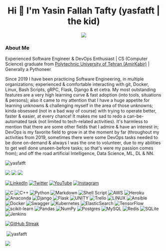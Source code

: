 <h1 align="center">Hi 👋 I'm Yasin Fallah Tafty (yasfatft | the kid)</h1>
<div align="center"><img src="https://media.giphy.com/media/MGdfeiKtEiEPS/giphy.gif"></div>

<h3>About Me</h3>
<p>
Experienced Software Engineer & DevOps Enthusiast | CS (Computer Science) graduate from <a href="https://aut.ac.ir/en">Polytechnic University of Tehran (AmirKabir)</a> | Generally a Pythoneer
</p>
<p>
Since 2019 I have been practicing Software Engineering, in multiple organizations; experienced & comfortable interacting with git, Docker, Linux, Bash Scripts, gRPC, Flask, Django & et cetra. My most outstanding features are a very high learning curve & fast adoption (into tools, situations & persons); also it came to my attention that I have a huge appetite for learning unknowns & challenging myself in the area of those unknowns; kinda obsessed (not in a bad way of course) with trying to operate better, faster & easier, at every chance! It makes me sad to redo a can-be-automated task (not limited to tech-related activities).
It's harmless to mention that there are some other fields that I admire & have an interest in; DevOps is my favorite field to grow in at the moment by far (throughout my activities from 2019, sometimes there were some DevOps tasks needed to be done on-demand & always I was the one to volunteer, due to my abilities to get well done unseen-before tasks; so that's were my passion comes from); and off the road artificial Intelligence, Data Science, ML, DL & NN.  
</p>

<p align="left"> <img src="https://komarev.com/ghpvc/?username=yasfatft&label=Profile%20views&color=0e75b6&style=flat" alt="yasfatft" /></p>

<div>
  <a href="https://linktr.ee/yasfatft"><img src="https://img.shields.io/badge/linktree-1de9b6?style=for-the-badge&logo=linktree&logoColor=white"></a>
  <a href="https://yasfatft.github.io"><img src="https://img.shields.io/badge/website-000000?style=for-the-badge&logo=About.me&logoColor=white"></a>
  <a href="mailto:yasfatft@gmail.com"><img src="https://img.shields.io/badge/Gmail-D14836?style=for-the-badge&logo=gmail&logoColor=white"></a> 
</div>

[![LinkedIn](https://img.shields.io/badge/LinkedIn-%230077B5.svg?logo=linkedin&logoColor=white)](https://www.linkedin.com/in/yasfatft/) [![Twitter](https://img.shields.io/badge/Twitter-%231DA1F2.svg?logo=Twitter&logoColor=white)](https://twitter.com/yasfatft) [![YouTube](https://img.shields.io/badge/YouTube-%23FF0000.svg?logo=YouTube&logoColor=white)](https://youtube.com/@yasfatft) [![Instagram](https://img.shields.io/badge/Instagram-%23E4405F.svg?logo=Instagram&logoColor=white)](https://instagram.com/yasfatft)

![C](https://img.shields.io/badge/c-%2300599C.svg?style=for-the-badge&logo=c&logoColor=white) ![C++](https://img.shields.io/badge/c++-%2300599C.svg?style=for-the-badge&logo=c%2B%2B&logoColor=white) ![Python](https://img.shields.io/badge/python-3670A0?style=for-the-badge&logo=python&logoColor=ffdd54) ![Markdown](https://img.shields.io/badge/markdown-%23000000.svg?style=for-the-badge&logo=markdown&logoColor=white) ![Shell Script](https://img.shields.io/badge/shell_script-%23121011.svg?style=for-the-badge&logo=gnu-bash&logoColor=white) ![AWS](https://img.shields.io/badge/AWS-%23FF9900.svg?style=for-the-badge&logo=amazon-aws&logoColor=white) ![Heroku](https://img.shields.io/badge/heroku-%23430098.svg?style=for-the-badge&logo=heroku&logoColor=white) ![Anaconda](https://img.shields.io/badge/Anaconda-%2344A833.svg?style=for-the-badge&logo=anaconda&logoColor=white) ![Django](https://img.shields.io/badge/django-%23092E20.svg?style=for-the-badge&logo=django&logoColor=white) ![Flask](https://img.shields.io/badge/flask-%23000.svg?style=for-the-badge&logo=flask&logoColor=white) ![UNITY](https://img.shields.io/badge/Unity-%2320232a.svg?style=for-the-badge&logo=unity&logoColor=white) ![Trello](https://img.shields.io/badge/Trello-%23026AA7.svg?style=for-the-badge&logo=Trello&logoColor=white) ![LINUX](https://img.shields.io/badge/Linux-FCC624?style=for-the-badge&logo=linux&logoColor=black) ![Ansible](https://img.shields.io/badge/ansible-%231A1918.svg?style=for-the-badge&logo=ansible&logoColor=white) ![Docker](https://img.shields.io/badge/docker-%230db7ed.svg?style=for-the-badge&logo=docker&logoColor=white) ![Swagger](https://img.shields.io/badge/-Swagger-%23Clojure?style=for-the-badge&logo=swagger&logoColor=white) ![Kubernetes](https://img.shields.io/badge/kubernetes-%23326ce5.svg?style=for-the-badge&logo=kubernetes&logoColor=white) ![ElasticSearch](https://img.shields.io/badge/-ElasticSearch-005571?style=for-the-badge&logo=elasticsearch) ![TensorFlow](https://img.shields.io/badge/TensorFlow-%23FF6F00.svg?style=for-the-badge&logo=TensorFlow&logoColor=white) ![scikit-learn](https://img.shields.io/badge/scikit--learn-%23F7931E.svg?style=for-the-badge&logo=scikit-learn&logoColor=white) ![Pandas](https://img.shields.io/badge/pandas-%23150458.svg?style=for-the-badge&logo=pandas&logoColor=white) ![NumPy](https://img.shields.io/badge/numpy-%23013243.svg?style=for-the-badge&logo=numpy&logoColor=white) ![Postgres](https://img.shields.io/badge/postgres-%23316192.svg?style=for-the-badge&logo=postgresql&logoColor=white) ![MySQL](https://img.shields.io/badge/mysql-%2300f.svg?style=for-the-badge&logo=mysql&logoColor=white) ![Redis](https://img.shields.io/badge/redis-%23DD0031.svg?style=for-the-badge&logo=redis&logoColor=white) ![SQLite](https://img.shields.io/badge/sqlite-%2307405e.svg?style=for-the-badge&logo=sqlite&logoColor=white) ![Jenkins](https://img.shields.io/badge/jenkins-%232C5263.svg?style=for-the-badge&logo=jenkins&logoColor=white)

[![GitHub Streak](https://github-readme-streak-stats.herokuapp.com?user=yasfatft)](https://git.io/streak-stats)
  
<p>&nbsp;<img align="center" src="https://github-readme-stats.vercel.app/api?username=yasfatft&show_icons=true&locale=en" alt="yasfatft" /></p>

![](https://quotes-github-readme.vercel.app/api?type=horizontal&theme=radical)
